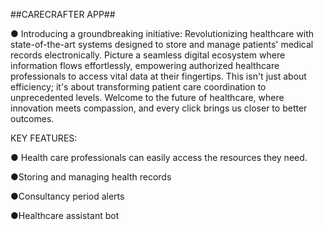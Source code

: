 ##CARECRAFTER APP##

● Introducing a groundbreaking initiative: Revolutionizing healthcare with state-of-the-art systems designed to store and manage patients' medical records electronically. Picture a seamless digital ecosystem where information flows effortlessly, empowering authorized healthcare professionals to access vital data at their fingertips. This isn't just about efficiency; it's about transforming patient care coordination to unprecedented levels. Welcome to the future of healthcare, where innovation meets compassion, and every click brings us closer to better outcomes.

KEY FEATURES:

● Health care professionals can easily access the resources they need.

●Storing and managing health records 

●Consultancy period alerts

●Healthcare assistant bot
